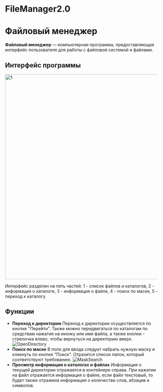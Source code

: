 # FileManager2.0
# Файловый менеджер

**Файловый менеджер** — компьютерная программа, предоставляющая интерфейс пользователя для работы с файловой системой и файлами.

## Интерфейс программы
<img width="674" alt="1" src="https://user-images.githubusercontent.com/71972927/155895639-c3918f38-ea9c-4390-a38e-9d844788cbdc.jpg">

Интерфейс разделен на пять частей: 1 - список файлов и каталогов, 2 - информация о каталоге, 3 - информация о файле, 4 - поиск по маске, 5 - переход к каталогу

## Функции
 - **Переход к директории**
 Переход к директории осуществляется по кнопке "Перейти". Также можно передвигаться по каталогам по средствам нажатия на иконку или имя файла, а также кнопки - стрелочка влево, чтобы вернуться на директорию вверх.
 ![OpenDirectory](https://disk.yandex.ru/i/z2suXo4y257iMA)
 - **Поиск по маске**
 В поле для ввода следует набрать нужную маску и кликнуть по кнопке "Поиск". Отразится список папок, который соответствуют требованию.
 ![MaskSearch](https://disk.yandex.ru/d/_c87AMcuqbUA0g)
 - **Просмотр информации о каталогах и файлах**
Информация о текущей директории отражается в контейнере справа. При нажатии на файл отражается информация о файле, если файл текстовый, то будет также отражена информация о количестве слов, абзацев и символов. 
